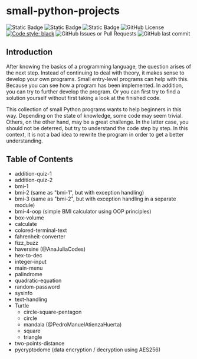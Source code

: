 # small-python-projects

![Static Badge](https://img.shields.io/badge/python-3.12-blue)
![Static Badge](https://img.shields.io/badge/python-3.13-blue)
![Static Badge](https://img.shields.io/badge/python-3.14-blue)
![GitHub License](https://img.shields.io/github/license/niftycode/small-python-projects)
[![Code style: black](https://img.shields.io/badge/code%20style-black-000000.svg)](https://github.com/psf/black)
![GitHub Issues or Pull Requests](https://img.shields.io/github/issues/niftycode/small-python-projects)
![GitHub last commit](https://img.shields.io/github/last-commit/niftycode/small-python-projects)

## Introduction

After knowing the basics of a programming language, the question arises of the next step. Instead of continuing to deal with theory, it makes sense to develop your own programs. Small entry-level programs can help with this. Because you can see how a program has been implemented. In addition, you can try to further develop the program. Or you can first try to find a solution yourself without first taking a look at the finished code.

This collection of small Python programs wants to help beginners in this way. Depending on the state of knowledge, some code may seem trivial. Others, on the other hand, may be a great challenge. In the latter case, you should not be deterred, but try to understand the code step by step. In this context, it is not a bad idea to rewrite the program in order to get a better understanding.

## Table of Contents

* addition-quiz-1
* addition-quiz-2
* bmi-1
* bmi-2 (same as "bmi-1", but with exception handling)
* bmi-3 (same as "bmi-2", but with exception handling in a separate module)
* bmi-4-oop (simple BMI calculator using OOP principles)
* box-volume
* calculate
* colored-terminal-text
* fahrenheit-converter
* fizz_buzz
* haversine (@AnaJuliaCodes)
* hex-to-dec
* integer-input
* main-menu
* palindrome
* quadratic-equation
* random-password
* sysinfo
* text-handling
* Turtle
  * circle-square-pentagon
  * circle
  * mandala (@PedroManuelAtienzaHuerta)
  * square
  * triangle
* two-points-distance
* pycryptodome (data encryption / decryption using AES256)

